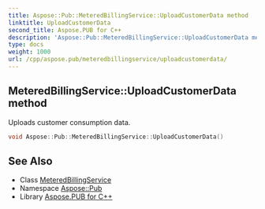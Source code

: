 ```yaml
---
title: Aspose::Pub::MeteredBillingService::UploadCustomerData method
linktitle: UploadCustomerData
second_title: Aspose.PUB for C++
description: 'Aspose::Pub::MeteredBillingService::UploadCustomerData method. Uploads customer consumption data in C++.'
type: docs
weight: 1000
url: /cpp/aspose.pub/meteredbillingservice/uploadcustomerdata/
---
```

## MeteredBillingService::UploadCustomerData method


Uploads customer consumption data.

```cpp
void Aspose::Pub::MeteredBillingService::UploadCustomerData()
```

## See Also

* Class [MeteredBillingService](../)
* Namespace [Aspose::Pub](../../)
* Library [Aspose.PUB for C++](../../../)
